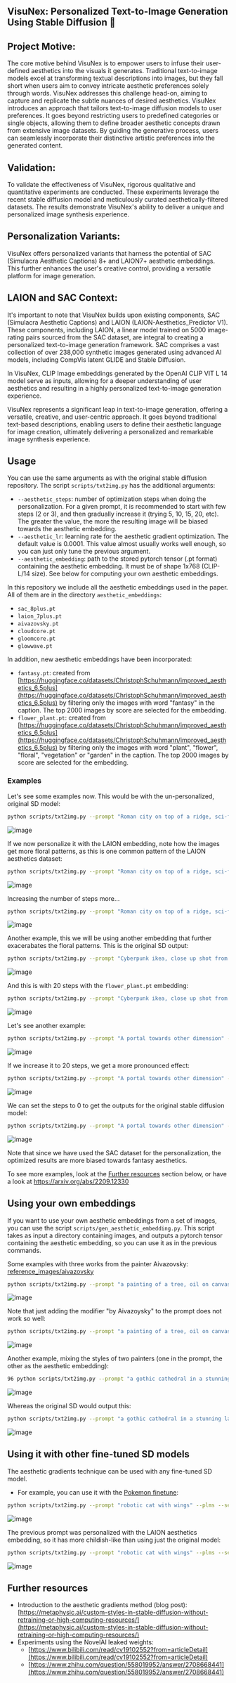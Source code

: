 ## VisuNex: Personalized Text-to-Image Generation Using Stable Diffusion 🎨

## Project Motive:
The core motive behind VisuNex is to empower users to infuse their user-defined aesthetics into the visuals it generates. Traditional text-to-image models excel at transforming textual descriptions into images, but they fall short when users aim to convey intricate aesthetic preferences solely through words. VisuNex addresses this challenge head-on, aiming to capture and replicate the subtle nuances of desired aesthetics. VisuNex introduces an approach that tailors text-to-image diffusion models to user preferences. It goes beyond restricting users to predefined categories or single objects, allowing them to define broader aesthetic concepts drawn from extensive image datasets. By guiding the generative process, users can seamlessly incorporate their distinctive artistic preferences into the generated content.

## Validation:
To validate the effectiveness of VisuNex, rigorous qualitative and quantitative experiments are conducted. These experiments leverage the recent stable diffusion model and meticulously curated aesthetically-filtered datasets. The results demonstrate VisuNex's ability to deliver a unique and personalized image synthesis experience.

## Personalization Variants:
VisuNex offers personalized variants that harness the potential of SAC (Simulacra Aesthetic Captions) 8+ and LAION7+ aesthetic embeddings. This further enhances the user's creative control, providing a versatile platform for image generation.

## LAION and SAC Context:

It's important to note that VisuNex builds upon existing components, SAC (Simulacra Aesthetic Captions) and LAION (LAION-Aesthetics_Predictor V1). These components, including LAION, a linear model trained on 5000 image-rating pairs sourced from the SAC dataset, are integral to creating a personalized text-to-image generation framework. SAC comprises a vast collection of over 238,000 synthetic images generated using advanced AI models, including CompVis latent GLIDE and Stable Diffusion.

In VisuNex, CLIP Image embeddings generated by the OpenAI CLIP VIT L 14 model serve as inputs, allowing for a deeper understanding of user aesthetics and resulting in a highly personalized text-to-image generation experience.

VisuNex represents a significant leap in text-to-image generation, offering a versatile, creative, and user-centric approach. It goes beyond traditional text-based descriptions, enabling users to define their aesthetic language for image creation, ultimately delivering a personalized and remarkable image synthesis experience.

## Usage 

You can use the same arguments as with the original stable diffusion repository. The script `scripts/txt2img.py` has the additional arguments:

- `--aesthetic_steps`: number of optimization steps when doing the personalization. For a given prompt, it is recommended to start with few steps (2 or 3), and then gradually increase it (trying 5, 10, 15, 20, etc). The greater the value, the more the resulting image will be biased towards the aesthetic embedding.
- `--aesthetic_lr`: learning rate for the aesthetic gradient optimization. The default value is 0.0001. This value almost usually works well enough, so you can just only tune the previous argument.
- `--aesthetic_embedding`: path to the stored pytorch tensor (.pt format) containing the aesthetic embedding. It must be of shape 1x768 (CLIP-L/14 size). See below for computing your own aesthetic embeddings.

In this repository we include all the aesthetic embeddings used in the paper. All of them are in the directory `aesthetic_embeddings`:
* `sac_8plus.pt`
* `laion_7plus.pt`
* `aivazovsky.pt`
* `cloudcore.pt`
* `gloomcore.pt`
* `glowwave.pt`
  
In addition, new aesthetic embeddings have been incorporated:
* `fantasy.pt`: created from [https://huggingface.co/datasets/ChristophSchuhmann/improved_aesthetics_6.5plus](https://huggingface.co/datasets/ChristophSchuhmann/improved_aesthetics_6.5plus) by filtering only the images with word "fantasy" in the caption. The top 2000 images by score are selected for the embedding.
* `flower_plant.pt`: created from [https://huggingface.co/datasets/ChristophSchuhmann/improved_aesthetics_6.5plus](https://huggingface.co/datasets/ChristophSchuhmann/improved_aesthetics_6.5plus) by filtering only the images with word "plant", "flower", "floral", "vegetation" or "garden" in the caption. The top 2000 images by score are selected for the embedding.



### Examples

Let's see some examples now. This would be with the un-personalized, original SD model:

```bash
python scripts/txt2img.py --prompt "Roman city on top of a ridge, sci-fi illustration by Greg Rutkowski #sci-fi detailed vivid colors gothic concept illustration by James Gurney and Zdzislaw Beksiński vivid vivid colorsg concept illustration colorful interior" --seed 332 --plms  --aesthetic_steps 0 --W 768 --aesthetic_embedding aesthetic_embeddings/laion_7plus.pt
```

![image](https://github.com/Malav5372/VisuNex/assets/144440737/04f066e0-1aea-4dcf-a967-5bb558b4083e)


If we now personalize it with the LAION embedding, note how the images get more floral patterns, as this is one common pattern of the LAION aesthetics dataset:

```bash
python scripts/txt2img.py --prompt "Roman city on top of a ridge, sci-fi illustration by Greg Rutkowski #sci-fi detailed vivid colors gothic concept illustration by James Gurney and Zdzislaw Beksiński vivid vivid colorsg concept illustration colorful interior" --seed 332 --plms  --aesthetic_steps 5 --W 768 --aesthetic_embedding aesthetic_embeddings/laion_7plus.pt
```

![image](https://github.com/Malav5372/VisuNex/assets/144440737/5331f9f8-67b9-4d8c-a7ca-de6bbafedb7e)


Increasing the number of steps more...

```bash
python scripts/txt2img.py --prompt "Roman city on top of a ridge, sci-fi illustration by Greg Rutkowski #sci-fi detailed vivid colors gothic concept illustration by James Gurney and Zdzislaw Beksiński vivid vivid colorsg concept illustration colorful interior" --seed 332 --plms  --aesthetic_steps 8 --W 768 --aesthetic_embedding aesthetic_embeddings/laion_7plus.pt
```

![image](https://github.com/Malav5372/VisuNex/assets/144440737/abd1db98-8c43-42be-ba73-2738eb4d2e7d)



Another example, this we will be using another embedding that further exacerabates the floral patterns. This is the original SD output:

```bash
python scripts/txt2img.py --prompt "Cyberpunk ikea, close up shot from the top, anime art, greg rutkowski, studio ghibli, dramatic lighting" --seed 332 --plms --ckpt ../stable-diffusion/sd-v1-4.ckpt --H 768 --aesthetic_steps 0  --aesthetic_embedding aesthetic_embeddings/flower_plant.pt
```

![image](https://github.com/Malav5372/VisuNex/assets/144440737/9b0c9449-79f6-44d3-8735-949b04e88894)



And this is with 20 steps with the `flower_plant.pt` embedding:

```bash
python scripts/txt2img.py --prompt "Cyberpunk ikea, close up shot from the top, anime art, greg rutkowski, studio ghibli, dramatic lighting" --seed 332 --plms --ckpt ../stable-diffusion/sd-v1-4.ckpt --H 768 --aesthetic_steps 20  --aesthetic_embedding aesthetic_embeddings/flower_plant.pt
```

![image](https://github.com/Malav5372/VisuNex/assets/144440737/4447c083-fade-4d42-b91c-09a4d9ab18e6)


Let's see another example:

```bash
python scripts/txt2img.py --prompt "A portal towards other dimension" --plms  --seed 332 --aesthetic_steps 15 --aesthetic_embedding aesthetic_embeddings/sac_8plus.pt
```
![image](https://github.com/Malav5372/VisuNex/assets/144440737/d89dcd66-916c-492b-b5ca-1f295840b471)


If we increase it to 20 steps, we get a more pronounced effect:

```bash
python scripts/txt2img.py --prompt "A portal towards other dimension" --plms  --seed 332 --aesthetic_steps 20 --aesthetic_embedding aesthetic_embeddings/sac_8plus.pt
```

![image](https://github.com/Malav5372/VisuNex/assets/144440737/ee324f1f-e565-4e77-91c7-822d7ecd7ff4)


We can set the steps to 0 to get the outputs for the original stable diffusion model:

```bash
python scripts/txt2img.py --prompt "A portal towards other dimension" --plms  --seed 332 --aesthetic_steps 0 --aesthetic_embedding aesthetic_embeddings/sac_8plus.pt
```

![image](https://github.com/Malav5372/VisuNex/assets/144440737/7fc54446-75da-4e83-a089-2632ce943ee1)


Note that since we have used the SAC dataset for the personalization, the optimized results are more biased towards fantasy aesthetics.


To see more examples, look at the [Further resources](#further-resources) section below, or have a look at https://arxiv.org/abs/2209.12330

## Using your own embeddings

If you want to use your own aesthetic embeddings from a set of images, you can use the script `scripts/gen_aesthetic_embedding.py`. This script takes as input a directory containing images, and outputs a pytorch tensor containing the aesthetic embedding, so you can use it as in the previous commands. 

Some examples with three works from the painter Aivazovsky: [reference_images/aivazovsky](reference_images/aivazovsky)

```bash
python scripts/txt2img.py --prompt "a painting of a tree, oil on canvas" --plms  --seed 332 --aesthetic_steps 50 --aesthetic_embedding aesthetic_embeddings/aivazovsky.pt
```

![image](https://github.com/Malav5372/VisuNex/assets/144440737/f854154d-10f3-4e6c-a6dc-e014e7a7c692)


Note that just adding the modifier "by Aivazoysky" to the prompt does not work so well:

```bash
python scripts/txt2img.py --prompt "a painting of a tree, oil on canvas by Aivazovsky" --plms --seed 332 --aesthetic_steps 0 --aesthetic_embedding aesthetic_embeddings/aivazovsky.pt
```

![image](https://github.com/Malav5372/VisuNex/assets/144440737/59f48c48-ba51-4825-a386-b054ceb968ff)


Another example, mixing the styles of two painters (one in the prompt, the other as the aesthetic embedding):

```bash
96 python scripts/txt2img.py --prompt "a gothic cathedral in a stunning landscape by Jean-Honoré Fragonard" --plms --seed 139782398 --aesthetic_steps 12 --aesthetic_embedding aesthetic_embeddings/aivazovsky.pt
```
![image](https://github.com/Malav5372/VisuNex/assets/144440737/0addc58c-c848-442e-995a-7e5d2fd6216f)


Whereas the original SD would output this:

```bash
python scripts/txt2img.py --prompt "a gothic cathedral in a stunning landscape by Jean-Honoré Fragonard" --plms --seed 139782398 --aesthetic_steps 0 --aesthetic_embedding aesthetic_embeddings/aivazovsky.pt
```

![image](https://github.com/Malav5372/VisuNex/assets/144440737/5bc32dda-2242-49a2-aa88-c2956def2244)


## Using it with other fine-tuned SD models

The aesthetic gradients technique can be used with any fine-tuned SD model. 

* For example, you can use it with the [Pokemon finetune](https://replicate.com/lambdal/text-to-pokemon):

```bash
python scripts/txt2img.py --prompt "robotic cat with wings" --plms --seed 7 --ckpt ../stable-diffusion/ema-only-epoch\=000142.ckpt  --aesthetic_steps 15 --aesthetic_embedding aesthetic_embeddings/laion_7plus.pt
```

![image](https://github.com/Malav5372/VisuNex/assets/144440737/93c6bd8b-3fa7-4d7d-91c8-49c9557a2787)


The previous prompt was personalized with the LAION aesthetics embedding, so it has more childish-like than using just the original model:

```bash
python scripts/txt2img.py --prompt "robotic cat with wings" --plms --seed 7 --ckpt ../stable-diffusion/ema-only-epoch\=000142.ckpt  --aesthetic_steps 0 --aesthetic_embedding aesthetic_embeddings/laion_7plus.pt
```

![image](https://github.com/Malav5372/VisuNex/assets/144440737/a7a83f2f-b8b3-4232-aa9c-8ecc748235fb)


## Further resources

* Introduction to the aesthetic gradients method (blog post): [https://metaphysic.ai/custom-styles-in-stable-diffusion-without-retraining-or-high-computing-resources/](https://metaphysic.ai/custom-styles-in-stable-diffusion-without-retraining-or-high-computing-resources/)
* Experiments using the NovelAI leaked weights: 
  * [https://www.bilibili.com/read/cv19102552?from=articleDetail](https://www.bilibili.com/read/cv19102552?from=articleDetail)
  * [https://www.zhihu.com/question/558019952/answer/2708668441](https://www.zhihu.com/question/558019952/answer/2708668441)

  





